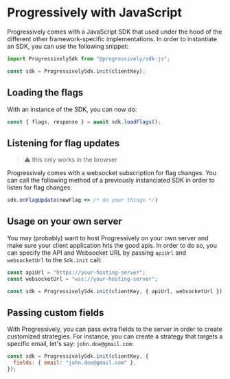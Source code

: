 # Progressively with JavaScript

Progressively comes with a JavaScript SDK that used under the hood of the different other framework-specific implementations. In order to instantiate an SDK, you can use the following snippet:

```javascript
import ProgressivelySdk from "@progressively/sdk-js";

const sdk = ProgressivelySdk.init(clientKey);
```

## Loading the flags

With an instance of the SDK, you can now do:

```javascript
const { flags, response } = await sdk.loadFlags();
```

## Listening for flag updates

> :warning: this only works in the browser

Progressively comes with a websocket subscription for flag changes. You can call the following method of a previously instanciated SDK in order to listen for flag changes:

```javascript
sdk.onFlagUpdate(newFlag => /* do your things */)
```

## Usage on your own server

You may (probably) want to host Progressively on your own server and make sure your client application hits the good apis. In order to do so, you can specify the API and Websocket URL by passing `apiUrl` and `websocketUrl` to the `Sdk.init` call:

```javascript
const apiUrl = "https://your-hosting-server";
const websocketUrl = "wss://your-hosting-server";

const sdk = ProgressivelySdk.init(clientKey, { apiUrl, websocketUrl });
```

## Passing custom fields

With Progressively, you can pass extra fields to the server in order to create customized strategies. For instance, you can create a strategy that targets a specific email, let's say: `john.doe@gmail.com`:

```jsx
const sdk = ProgressivelySdk.init(clientKey, {
  fields: { email: "john.doe@gmail.com" },
});
```
